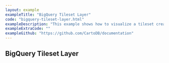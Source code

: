 ```yaml
---
layout: example
exampleTitle: "BigQuery Tileset Layer"
code: "bigquery-tileset-layer.html"
exampleDescription: "This example shows how to visualize a tileset created with the CARTO Spatial Extension for BigQuery."
exampleExtraCode: ""
exampleGithub: "https://github.com/CartoDB/documentation"
---
```

## BigQuery Tileset Layer
